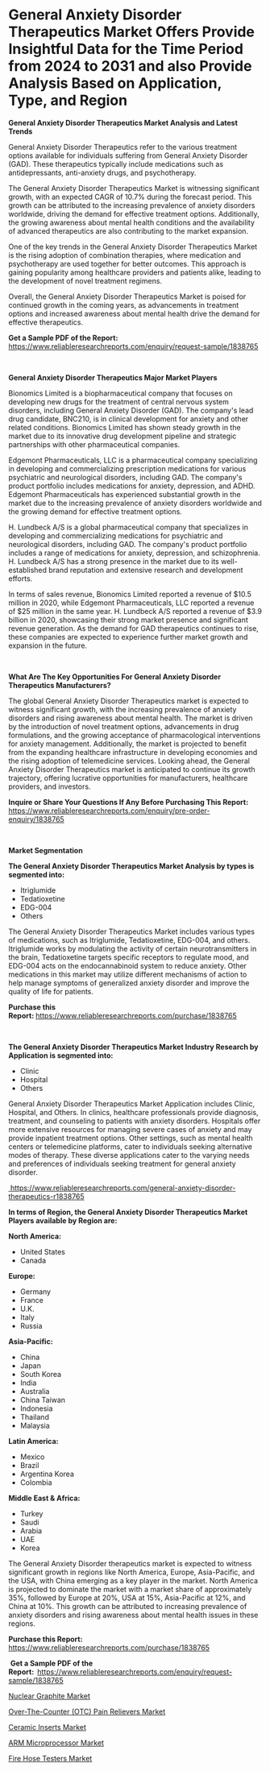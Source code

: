 <p><h1>General Anxiety Disorder Therapeutics Market Offers Provide Insightful Data for the Time Period from 2024 to 2031 and also Provide Analysis Based on Application, Type, and Region</h1></p><p><strong>General Anxiety Disorder Therapeutics Market Analysis and Latest Trends</strong></p>
<p><p>General Anxiety Disorder Therapeutics refer to the various treatment options available for individuals suffering from General Anxiety Disorder (GAD). These therapeutics typically include medications such as antidepressants, anti-anxiety drugs, and psychotherapy.</p><p>The General Anxiety Disorder Therapeutics Market is witnessing significant growth, with an expected CAGR of 10.7% during the forecast period. This growth can be attributed to the increasing prevalence of anxiety disorders worldwide, driving the demand for effective treatment options. Additionally, the growing awareness about mental health conditions and the availability of advanced therapeutics are also contributing to the market expansion.</p><p>One of the key trends in the General Anxiety Disorder Therapeutics Market is the rising adoption of combination therapies, where medication and psychotherapy are used together for better outcomes. This approach is gaining popularity among healthcare providers and patients alike, leading to the development of novel treatment regimens.</p><p>Overall, the General Anxiety Disorder Therapeutics Market is poised for continued growth in the coming years, as advancements in treatment options and increased awareness about mental health drive the demand for effective therapeutics.</p></p>
<p><strong>Get a Sample PDF of the Report:&nbsp;</strong> <a href="https://www.reliableresearchreports.com/enquiry/request-sample/1838765">https://www.reliableresearchreports.com/enquiry/request-sample/1838765</a></p>
<p>&nbsp;</p>
<p><strong>General Anxiety Disorder Therapeutics Major Market Players</strong></p>
<p><p>Bionomics Limited is a biopharmaceutical company that focuses on developing new drugs for the treatment of central nervous system disorders, including General Anxiety Disorder (GAD). The company's lead drug candidate, BNC210, is in clinical development for anxiety and other related conditions. Bionomics Limited has shown steady growth in the market due to its innovative drug development pipeline and strategic partnerships with other pharmaceutical companies.</p><p>Edgemont Pharmaceuticals, LLC is a pharmaceutical company specializing in developing and commercializing prescription medications for various psychiatric and neurological disorders, including GAD. The company's product portfolio includes medications for anxiety, depression, and ADHD. Edgemont Pharmaceuticals has experienced substantial growth in the market due to the increasing prevalence of anxiety disorders worldwide and the growing demand for effective treatment options.</p><p>H. Lundbeck A/S is a global pharmaceutical company that specializes in developing and commercializing medications for psychiatric and neurological disorders, including GAD. The company's product portfolio includes a range of medications for anxiety, depression, and schizophrenia. H. Lundbeck A/S has a strong presence in the market due to its well-established brand reputation and extensive research and development efforts.</p><p>In terms of sales revenue, Bionomics Limited reported a revenue of $10.5 million in 2020, while Edgemont Pharmaceuticals, LLC reported a revenue of $25 million in the same year. H. Lundbeck A/S reported a revenue of $3.9 billion in 2020, showcasing their strong market presence and significant revenue generation. As the demand for GAD therapeutics continues to rise, these companies are expected to experience further market growth and expansion in the future.</p></p>
<p>&nbsp;</p>
<p><strong>What Are The Key Opportunities For General Anxiety Disorder Therapeutics Manufacturers?</strong></p>
<p><p>The global General Anxiety Disorder Therapeutics market is expected to witness significant growth, with the increasing prevalence of anxiety disorders and rising awareness about mental health. The market is driven by the introduction of novel treatment options, advancements in drug formulations, and the growing acceptance of pharmacological interventions for anxiety management. Additionally, the market is projected to benefit from the expanding healthcare infrastructure in developing economies and the rising adoption of telemedicine services. Looking ahead, the General Anxiety Disorder Therapeutics market is anticipated to continue its growth trajectory, offering lucrative opportunities for manufacturers, healthcare providers, and investors.</p></p>
<p><strong>Inquire or Share Your Questions If Any Before Purchasing This Report:</strong> <a href="https://www.reliableresearchreports.com/enquiry/pre-order-enquiry/1838765">https://www.reliableresearchreports.com/enquiry/pre-order-enquiry/1838765</a></p>
<p>&nbsp;</p>
<p><strong>Market Segmentation</strong></p>
<p><strong>The General Anxiety Disorder Therapeutics Market Analysis by types is segmented into:</strong></p>
<p><ul><li>Itriglumide</li><li>Tedatioxetine</li><li>EDG-004</li><li>Others</li></ul></p>
<p><p>The General Anxiety Disorder Therapeutics Market includes various types of medications, such as Itriglumide, Tedatioxetine, EDG-004, and others. Itriglumide works by modulating the activity of certain neurotransmitters in the brain, Tedatioxetine targets specific receptors to regulate mood, and EDG-004 acts on the endocannabinoid system to reduce anxiety. Other medications in this market may utilize different mechanisms of action to help manage symptoms of generalized anxiety disorder and improve the quality of life for patients.</p></p>
<p><strong>Purchase this Report:&nbsp;</strong><a href="https://www.reliableresearchreports.com/purchase/1838765">https://www.reliableresearchreports.com/purchase/1838765</a></p>
<p>&nbsp;</p>
<p><strong>The General Anxiety Disorder Therapeutics Market Industry Research by Application is segmented into:</strong></p>
<p><ul><li>Clinic</li><li>Hospital</li><li>Others</li></ul></p>
<p><p>General Anxiety Disorder Therapeutics Market Application includes Clinic, Hospital, and Others. In clinics, healthcare professionals provide diagnosis, treatment, and counseling to patients with anxiety disorders. Hospitals offer more extensive resources for managing severe cases of anxiety and may provide inpatient treatment options. Other settings, such as mental health centers or telemedicine platforms, cater to individuals seeking alternative modes of therapy. These diverse applications cater to the varying needs and preferences of individuals seeking treatment for general anxiety disorder.</p></p>
<p><a href="https://www.reliableresearchreports.com/general-anxiety-disorder-therapeutics-r1838765">&nbsp;https://www.reliableresearchreports.com/general-anxiety-disorder-therapeutics-r1838765</a></p>
<p><strong>In terms of Region, the General Anxiety Disorder Therapeutics Market Players available by Region are:</strong></p>
<p>
    <p> <strong> North America: </strong>
        <ul>
            <li>United States</li>
            <li>Canada</li>
        </ul>
        </p> 
    <p> <strong> Europe: </strong>
        <ul>
            <li>Germany</li>
            <li>France</li>
            <li>U.K.</li>
            <li>Italy</li>
            <li>Russia</li>
        </ul>
        </p> 
    <p> <strong> Asia-Pacific: </strong>
        <ul>
            <li>China</li>
            <li>Japan</li>
            <li>South Korea</li>
            <li>India</li>
            <li>Australia</li>
            <li>China Taiwan</li>
            <li>Indonesia</li>
            <li>Thailand</li>
            <li>Malaysia</li>
        </ul>
        </p> 
    <p> <strong> Latin America: </strong>
        <ul>
            <li>Mexico</li>
            <li>Brazil</li>
            <li>Argentina Korea</li>
            <li>Colombia</li>
        </ul>
        </p> 
    <p> <strong> Middle East & Africa: </strong>
        <ul>
            <li>Turkey</li>
            <li>Saudi</li>
            <li>Arabia</li>
            <li>UAE</li>
            <li>Korea</li>
        </ul>
    </p>
    </p>
<p><p>The General Anxiety Disorder therapeutics market is expected to witness significant growth in regions like North America, Europe, Asia-Pacific, and the USA, with China emerging as a key player in the market. North America is projected to dominate the market with a market share of approximately 35%, followed by Europe at 20%, USA at 15%, Asia-Pacific at 12%, and China at 10%. This growth can be attributed to increasing prevalence of anxiety disorders and rising awareness about mental health issues in these regions.</p></p>
<p><strong>Purchase this Report: </strong><a href="https://www.reliableresearchreports.com/purchase/1838765">https://www.reliableresearchreports.com/purchase/1838765</a></p>
<p>&nbsp;<strong>Get a Sample PDF of the Report:&nbsp;&nbsp;</strong><a href="https://www.reliableresearchreports.com/enquiry/request-sample/1838765">https://www.reliableresearchreports.com/enquiry/request-sample/1838765</a></p>
<p><strong></strong></p>
<p><p><a href="https://www.linkedin.com/pulse/global-nuclear-graphite-market-opportunities-forecast-period-lv2hf?trackingId=W7%2FE7201RUeEqiGYlWoMVA%3D%3D">Nuclear Graphite Market</a></p><p><a href="https://github.com/msLonKoss78/Market-Research-Report-List-1/blob/main/over-the-counter-otc-pain-relievers-market.md">Over-The-Counter (OTC) Pain Relievers Market</a></p><p><a href="https://medium.com/@djjdj3773/ceramic-inserts-market-investigation-industry-evolution-and-forecast-till-2031-2f38ccb07c7e">Ceramic Inserts Market</a></p><p><a href="https://www.linkedin.com/pulse/arm-microprocessor-market-research-report-includes-analysis-h57cc?trackingId=gVHxkVr%2FTx2Q8Re1ROfB2A%3D%3D">ARM Microprocessor Market</a></p><p><a href="https://medium.com/@amanda.hamilton54645/market-forecast-global-fire-hose-testers-trends-and-impact-analysis-2024-2031-by-application-72e9511a822f">Fire Hose Testers Market</a></p></p>